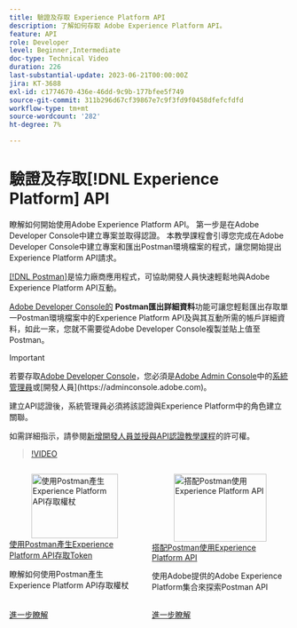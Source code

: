 ```yaml
---
title: 驗證及存取 Experience Platform API
description: 了解如何存取 Adobe Experience Platform API。
feature: API
role: Developer
level: Beginner,Intermediate
doc-type: Technical Video
duration: 226
last-substantial-update: 2023-06-21T00:00:00Z
jira: KT-3688
exl-id: c1774670-436e-46dd-9c9b-177bfee5f749
source-git-commit: 311b296d67cf39867e7c9f3fd9f0458dfefcfdfd
workflow-type: tm+mt
source-wordcount: '282'
ht-degree: 7%

---
```


# 驗證及存取[!DNL Experience Platform] API

瞭解如何開始使用Adobe Experience Platform API。 第一步是在Adobe Developer Console中建立專案並取得認證。 本教學課程會引導您完成在Adobe Developer Console中建立專案和匯出Postman環境檔案的程式，讓您開始提出Experience Platform API請求。

[[!DNL Postman]](https://www.postman.com/)是協力廠商應用程式，可協助開發人員快速輕鬆地與Adobe Experience Platform API互動。

[Adobe Developer Console的](https://developer.adobe.com/console/home) **Postman匯出詳細資料**&#x200B;功能可讓您輕鬆匯出存取單一Postman環境檔案中的Experience Platform API及與其互動所需的帳戶詳細資料，如此一來，您就不需要從Adobe Developer Console複製並貼上值至Postman。

>[!IMPORTANT]
>
>若要存取[Adobe Developer Console](https://developer.adobe.com/console/home)，您必須是[Adobe Admin Console](https://helpx.adobe.com/tw/enterprise/using/admin-roles.html)中的[系統管理員](https://helpx.adobe.com/tw/enterprise/using/manage-developers.html#:~:text=Add%20developers%20to%20a%20single%20product%20profile&text=In%20the%20Admin%20Console%2C%20navigate,in%20the%20upper%2Dright%20corner.)或[開發人員](https://adminconsole.adobe.com)。
>
> 建立API認證後，系統管理員必須將該認證與Experience Platform中的角色建立關聯。
>
>如需詳細指示，請參閱[新增開發人員並授與API認證教學課程](../admin/add-developers.md)的許可權。


>[!VIDEO](https://video.tv.adobe.com/v/28832/?learn=on&enablevpops)

<!-- CARDS
* generate-an-access-token.md
* use-apis-with-postman.md
-->
<!-- START CARDS HTML - DO NOT MODIFY BY HAND -->
<div class="columns">
    <div class="column is-half-tablet is-half-desktop is-one-third-widescreen" aria-label="Generate an Experience Platform API access token with Postman">
        <div class="card" style="height: 100%; display: flex; flex-direction: column; height: 100%;">
            <div class="card-image">
                <figure class="image x-is-16by9">
                    <a href="generate-an-access-token.md" title="使用Postman產生Experience Platform API存取權杖" target="_blank" rel="referrer">
                        <img class="is-bordered-r-small" src="https://video.tv.adobe.com/v/29698/?format=jpeg&nocache=1752259602830" alt="使用Postman產生Experience Platform API存取權杖"
                             style="width: 100%; aspect-ratio: 16 / 9; object-fit: cover; overflow: hidden; display: block; margin: auto;">
                    </a>
                </figure>
            </div>
            <div class="card-content is-padded-small" style="display: flex; flex-direction: column; flex-grow: 1; justify-content: space-between;">
                <div class="top-card-content">
                    <p class="headline is-size-6 has-text-weight-bold">
                        <a href="generate-an-access-token.md" target="_blank" rel="referrer" title="使用Postman產生Experience Platform API存取權杖">使用Postman產生Experience Platform API存取Token</a>
                    </p>
                    <p class="is-size-6">瞭解如何使用Postman產生Experience Platform API存取權杖</p>
                </div>
                <a href="generate-an-access-token.md" target="_blank" rel="referrer" class="spectrum-Button spectrum-Button--outline spectrum-Button--primary spectrum-Button--sizeM" style="align-self: flex-start; margin-top: 1rem;">
                    <span class="spectrum-Button-label has-no-wrap has-text-weight-bold">進一步瞭解</span>
                </a>
            </div>
        </div>
    </div>
    <div class="column is-half-tablet is-half-desktop is-one-third-widescreen" aria-label="Use Experience Platform APIs with Postman">
        <div class="card" style="height: 100%; display: flex; flex-direction: column; height: 100%;">
            <div class="card-image">
                <figure class="image x-is-16by9">
                    <a href="use-apis-with-postman.md" title="搭配Postman使用Experience Platform API" target="_blank" rel="referrer">
                        <img class="is-bordered-r-small" src="https://video.tv.adobe.com/v/29704/?format=jpeg&nocache=1752259602844" alt="搭配Postman使用Experience Platform API"
                             style="width: 100%; aspect-ratio: 16 / 9; object-fit: cover; overflow: hidden; display: block; margin: auto;">
                    </a>
                </figure>
            </div>
            <div class="card-content is-padded-small" style="display: flex; flex-direction: column; flex-grow: 1; justify-content: space-between;">
                <div class="top-card-content">
                    <p class="headline is-size-6 has-text-weight-bold">
                        <a href="use-apis-with-postman.md" target="_blank" rel="referrer" title="搭配Postman使用Experience Platform API">搭配Postman使用Experience Platform API</a>
                    </p>
                    <p class="is-size-6">使用Adobe提供的Adobe Experience Platform集合來探索Postman API</p>
                </div>
                <a href="use-apis-with-postman.md" target="_blank" rel="referrer" class="spectrum-Button spectrum-Button--outline spectrum-Button--primary spectrum-Button--sizeM" style="align-self: flex-start; margin-top: 1rem;">
                    <span class="spectrum-Button-label has-no-wrap has-text-weight-bold">進一步瞭解</span>
                </a>
            </div>
        </div>
    </div>
</div>
<!-- END CARDS HTML - DO NOT MODIFY BY HAND -->
